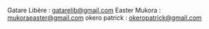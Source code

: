
Gatare Libère : gatarelib@gmail.com
Easter Mukora : mukoraeaster@gmail.com
okero patrick : okeropatrick@gmail.com
